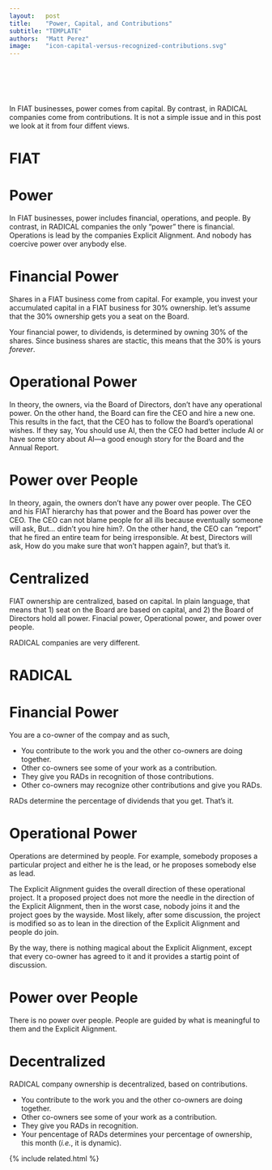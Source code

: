 ```yaml
---
layout:   post
title:    "Power, Capital, and Contributions"
subtitle: "TEMPLATE"
authors:  "Matt Perez"
image:    "icon-capital-versus-recognized-contributions.svg"
---
```


<div style="display:none;">
 <p>In <span class='_paradigm'>FIAT</span> businesses, power comes from capital. By contrast, in <span class='_paradigm'>RADICAL</span> companies come from contributions. It is not a simple issue and in this post we look at it from four diffent views.</p>
</div>

<h1>&nbsp;</h1>
 <p>In <span class='_paradigm'>FIAT</span> businesses, power comes from capital. By contrast, in <span class='_paradigm'>RADICAL</span> companies come from contributions. It is not a simple issue and in this post we look at it from four diffent views.</p>

<h1 class="_section"><span class='_paradigm'>FIAT</span></h1>

<h1>Power</h1>
 <p>In <span class='_paradigm'>FIAT</span> businesses, power includes financial, operations, and people. By contrast, in <span class='_paradigm'>RADICAL</span> companies the only &ldquo;power&rdquo; there is financial. Operations is lead by the companies Explicit Alignment. And nobody has coercive power over anybody else.</p>

<h1>Financial Power</h1>
 <p>Shares in a <span class='_paradigm'>FIAT</span> business come from capital. For example, you invest your accumulated capital in a <span class='_paradigm'>FIAT</span> business for 30% ownership. let&rsquo;s assume that the 30% ownership gets you a seat on the Board.</li>
 <p>Your financial power, to dividends, is determined by owning 30% of the shares. Since business shares are stactic, this means that the 30% is yours <em>forever</em>.</p>

<h1>Operational Power</h1>
 <p>In theory, the owners, via the Board of Directors, don&rsquo;t have any operational power. On the other hand, the Board can fire the CEO and hire a new one. This results in the fact, that the CEO has to follow the Board&rsquo;s operational wishes. If they say, <span class="_quotespan">You should use AI</span>, then the CEO had better include AI or have some story about AI&mdash;a good enough story for the Board and the Annual Report.</p>

<h1>Power over People</h1>
 <p>In theory, again, the owners don&rsquo;t have any power over people. The CEO and his FIAT hierarchy has that power and the Board has power over the CEO. The CEO can not blame people for all ills because eventually someone will ask, <span class="_quotespan">But&hellip; didn&rsquo;t you hire him?</span>. On the other hand, the CEO can &ldquo;report&rdquo; that he fired an entire team for being irresponsible. At best, Directors will ask, <span class="_quotespan">How do you make sure that won&rsquo;t happen again?</span>, but that&rsquo;s it.</p>

<h1>Centralized</h1>
 <p><span class='_paradigm'>FIAT</span> ownership are centralized, based on capital. In plain language, that means that 1) seat on the Board are based on capital, and 2) the Board of Directors hold all power. Finacial power, Operational power, and power over people.</p>
 <p><span class='_paradigm'>RADICAL</span> companies are very different.</p>

<h1 class="_section"><span class='_paradigm'>RADICAL</span></h1>

<h1>Financial Power</h1>
 <p>You are a co-owner of the compay and as such,</p>
  <ul>
   <li>You contribute to the work you and the other co-owners are doing together.</li>
   <li>Other co-owners see some of your work as a contribution.</li>
   <li>They give you <span class='_paradigm'>RAD</span>s in recognition of those contributions.</li>
   <li>Other co-owners may recognize other contributions and give you <span class='_paradigm'>RAD</span>s.</li>
  </ul>
 <p><span class='_paradigm'>RAD</span>s determine the percentage of dividends that you get. That&rsquo;s it.</p>

<h1>Operational Power</h1>
 <p>Operations are determined by people. For example, somebody proposes a particular project and either he is the lead, or he proposes somebody else as lead.</p>
 <p>The Explicit Alignment guides the overall direction of these operational project. It a proposed project does not more the needle in the direction of the Explicit Alignment, then in the worst case, nobody joins it and the project goes by the wayside. Most likely, after some discussion, the project is modified so as to lean in the direction of the Explicit Alignment and people do join.</p>
 <p>By the way, there is nothing magical about the Explicit Alignment, except that every co-owner has agreed to it and it provides a startig point of discussion.</p>

<h1>Power over People</h1>
 <p>There is no power over people. People are guided by what is meaningful to them and the Explicit Alignment.</p>

<h1>Decentralized</h1>
 <p><span class='_paradigm'>RADICAL</span> company ownership is decentralized, based on contributions.</p>
  <ul>
   <li>You contribute to the work you and the other co-owners are doing together.</li>
   <li>Other co-owners see some of your work as a contribution.</li>
   <li>They give you <span class='_paradigm'>RAD</span>s in recognition.</li>
   <li>Your pencentage of <span class='_paradigm'>RAD</span>s determines your percentage of ownership, this month (<em>i.e.</em>, it is dynamic).</li>
  </ul>

{% include related.html %}